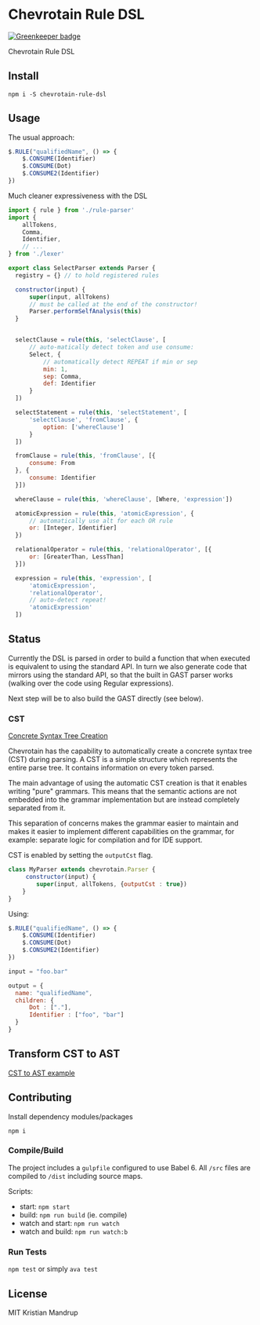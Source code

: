 # Chevrotain Rule DSL

[![Greenkeeper badge](https://badges.greenkeeper.io/kristianmandrup/chevrotain-rule-dsl.svg)](https://greenkeeper.io/)

Chevrotain Rule DSL

## Install

`npm i -S chevrotain-rule-dsl`

## Usage

The usual approach:

```js
$.RULE("qualifiedName", () => {
    $.CONSUME(Identifier)
    $.CONSUME(Dot)
    $.CONSUME2(Identifier)
})
```

Much cleaner expressiveness with the DSL

```js
import { rule } from './rule-parser'
import {
    allTokens,
    Comma,
    Identifier,
    // ...
} from './lexer'

export class SelectParser extends Parser {
  registry = {} // to hold registered rules

  constructor(input) {
      super(input, allTokens)
      // must be called at the end of the constructor!
      Parser.performSelfAnalysis(this)
  }


  selectClause = rule(this, 'selectClause', [
      // auto-matically detect token and use consume:
      Select, {
          // automatically detect REPEAT if min or sep
          min: 1,
          sep: Comma,
          def: Identifier
      }
  ])

  selectStatement = rule(this, 'selectStatement', [
      'selectClause', 'fromClause', {
          option: ['whereClause']
      }
  ])

  fromClause = rule(this, 'fromClause', [{
      consume: From
  }, {
      consume: Identifier
  }])

  whereClause = rule(this, 'whereClause', [Where, 'expression'])

  atomicExpression = rule(this, 'atomicExpression', {
      // automatically use alt for each OR rule
      or: [Integer, Identifier]
  })

  relationalOperator = rule(this, 'relationalOperator', [{
      or: [GreaterThan, LessThan]
  }])

  expression = rule(this, 'expression', [
      'atomicExpression',
      'relationalOperator',
      // auto-detect repeat!
      'atomicExpression'
  ])
```

## Status

Currently the DSL is parsed in order to build a function that when executed is equivalent
to using the standard API. In turn we also generate code that mirrors using the standard API, so that the built in GAST parser works (walking over the code using Regular expressions).

Next step will be to also build the GAST directly (see below).

### CST

[Concrete Syntax Tree Creation](https://github.com/SAP/chevrotain/blob/master/docs/concrete_syntax_tree.md)

Chevrotain has the capability to automatically create a concrete syntax tree (CST) during parsing. A CST is a simple structure which represents the entire parse tree. It contains information on every token parsed.

The main advantage of using the automatic CST creation is that it enables writing "pure" grammars. This means that the semantic actions are not embedded into the grammar implementation but are instead completely separated from it.

This separation of concerns makes the grammar easier to maintain and makes it easier to implement different capabilities on the grammar, for example: separate logic for compilation and for IDE support.

CST is enabled by setting the `outputCst` flag.

```js
class MyParser extends chevrotain.Parser {
     constructor(input) {
        super(input, allTokens, {outputCst : true})
    }
}
```

Using:

```js
$.RULE("qualifiedName", () => {
    $.CONSUME(Identifier)
    $.CONSUME(Dot)
    $.CONSUME2(Identifier)
})

input = "foo.bar"

output = {
  name: "qualifiedName",
  children: {
      Dot : ["."],
      Identifier : ["foo", "bar"]
  }
}
```

## Transform CST to AST

[CST to AST example](https://github.com/kdex/chi/blob/master/src/Parser.js#L249)

## Contributing

Install dependency modules/packages

`npm i`

### Compile/Build

The project includes a `gulpfile` configured to use Babel 6.
All `/src` files are compiled to `/dist` including source maps.

Scripts:

- start: `npm start`
- build: `npm run build` (ie. compile)
- watch and start: `npm run watch`
- watch and build: `npm run watch:b`

### Run Tests

`npm test` or simply `ava test`

## License

MIT Kristian Mandrup